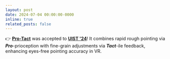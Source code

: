 ```yaml
---
layout: post
date: 2024-07-04 00:00:00-0000
inline: true
related_posts: false
---
```


👉 **[Pro-Tact](https://programs.sigchi.org/uist/2024/program/content/170805)** was accepted to **[UIST '24](https://uist.acm.org/2024/)**! It combines rapid rough pointing via ***Pro***-prioception with fine-grain adjustments via ***Tact***-ile feedback, enhancing eyes-free pointing accuracy in VR.
